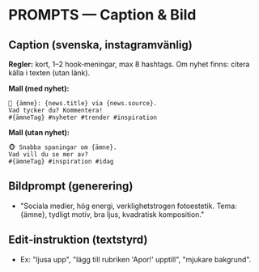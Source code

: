 # PROMPTS — Caption & Bild

## Caption (svenska, instagramvänlig)
**Regler:** kort, 1–2 hook‑meningar, max 8 hashtags. Om nyhet finns: citera källa i texten (utan länk).

**Mall (med nyhet):**
```
📣 {ämne}: {news.title} via {news.source}.
Vad tycker du? Kommentera!
#{ämneTag} #nyheter #trender #inspiration
```

**Mall (utan nyhet):**
```
🐵 Snabba spaningar om {ämne}.
Vad vill du se mer av?
#{ämneTag} #inspiration #idag
```

## Bildprompt (generering)
- "Sociala medier, hög energi, verklighetstrogen fotoestetik. Tema: {ämne}, tydligt motiv, bra ljus, kvadratisk komposition."

## Edit‑instruktion (textstyrd)
- Ex: "ljusa upp", "lägg till rubriken 'Apor!' upptill", "mjukare bakgrund".
